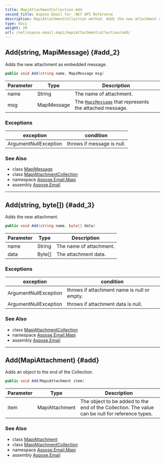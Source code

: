```yaml
---
title: MapiAttachmentCollection.Add
second_title: Aspose.Email for .NET API Reference
description: MapiAttachmentCollection method. Adds the new attachment as embedded message
type: docs
weight: 20
url: /net/aspose.email.mapi/mapiattachmentcollection/add/
---
```

## Add(string, MapiMessage) {#add_2}

Adds the new attachment as embedded message.

```csharp
public void Add(string name, MapiMessage msg)
```

| Parameter | Type | Description |
| --- | --- | --- |
| name | String | The name of attachment. |
| msg | MapiMessage | The [`MapiMessage`](../../mapimessage/) that represents the attached message. |

### Exceptions

| exception | condition |
| --- | --- |
| ArgumentNullException | throws if message is null. |

### See Also

* class [MapiMessage](../../mapimessage/)
* class [MapiAttachmentCollection](../)
* namespace [Aspose.Email.Mapi](../../mapiattachmentcollection/)
* assembly [Aspose.Email](../../../)

---

## Add(string, byte[]) {#add_3}

Adds the new attachment.

```csharp
public void Add(string name, byte[] data)
```

| Parameter | Type | Description |
| --- | --- | --- |
| name | String | The name of attachment. |
| data | Byte[] | The attachment data. |

### Exceptions

| exception | condition |
| --- | --- |
| ArgumentNullException | throws if attachment name is null or empty. |
| ArgumentNullException | throws if attachment data is null. |

### See Also

* class [MapiAttachmentCollection](../)
* namespace [Aspose.Email.Mapi](../../mapiattachmentcollection/)
* assembly [Aspose.Email](../../../)

---

## Add(MapiAttachment) {#add}

Adds an object to the end of the Collection.

```csharp
public void Add(MapiAttachment item)
```

| Parameter | Type | Description |
| --- | --- | --- |
| item | MapiAttachment | The object to be added to the end of the Collection. The value can be null for reference types. |

### See Also

* class [MapiAttachment](../../mapiattachment/)
* class [MapiAttachmentCollection](../)
* namespace [Aspose.Email.Mapi](../../mapiattachmentcollection/)
* assembly [Aspose.Email](../../../)


